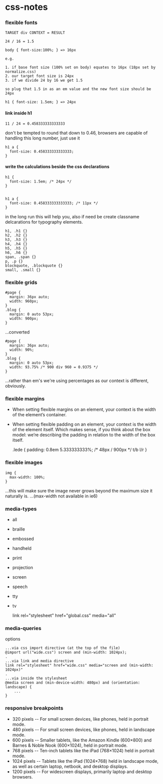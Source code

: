 css-notes
=========

### flexible fonts

    TARGET div CONTEXT = RESULT
    
    24 / 16 = 1.5
    
    body { font-size:100%; } => 16px
    
    e.g.
    
    1. if base font size (100% set on body) equates to 16px (18px set by normalize.css)
    2. our target font size is 24px
    3. if we divide 24 by 16 we get 1.5
    
    so plug that 1.5 in as an em value and the new font size should be 24px
    
    h1 { font-size: 1.5em; } => 24px
    
#### link inside h1

    11 / 24 = 0.458333333333333
    
don't be tempted to round that down to 0.46, browsers are capable of handling this long number, just use it

    h1 a { 
      font-size: 0.458333333333333;
    }

#### write the calculations beside the css declarations

    h1 {
      font-size: 1.5em; /* 24px */
    }


    h1 a {
      font-size: 0.458333333333333; /* 11px */
    }

in the long run this will help you, also if need be create classname delcarations for typography elements.
    

    h1, .h1 {}
    h2, .h2 {}
    h3, .h3 {}
    h4, .h4 {}
    h5, .h5 {}
    h6, .h6 {}
    span, .span {}
    p, .p {}
    blockquote, .blockquote {}
    small, .small {}
    
### flexible grids

    #page { 
      margin: 36px auto;
      width: 960px;
    }
    .blog {
      margin: 0 auto 53px;
      width: 900px;
    }
    
...converted

    #page {
      margin: 36px auto;
      width: 90%;
    }
    .blog {
      margin: 0 auto 53px;
      width: 93.75% /* 900 div 960 = 0.9375 */
    }
      
...rather than em's we're using percentages as our context is different, obviously.

### flexible margins

* When setting flexible margins on an element, your context is the width of the element’s container.
* When setting flexible padding on an element, your context is the width of the element itself. Which makes sense, if you think about the box model: we’re describing the padding in relation to the width of the box itself.


    .lede {
      padding: 0.8em 5.333333333%; /* 48px / 900px */
               t/b   l/r
    }

### flexible images

    img {
      max-width: 100%;
    }
    
...this will make sure the image never grows beyond the maximum size it naturally is.
...(max-width not available in ie6)

### media-types

* all
* braille
* embossed
* handheld
* print
* projection
* screen
* speech
* tty
* tv


    link rel="stylesheet" href="global.css" media="all"

### media-queries

options

    ...via css import directive (at the top of the file)
    @import url("wide.css") screen and (min-width: 1024px);
    .
    ...via link and media directive
    link rel="stylesheet" href="wide.css" media="screen and (min-width: 1024px)"
    .
    ...via inside the stylesheet
    @media screen and (min-device-width: 480px) and (orientation: landscape) {
        ...
    }
    
### responsive breakpoints

* 320 pixels -- For small screen devices, like phones, held in portrait mode.
* 480 pixels -- For small screen devices, like phones, held in landscape mode.
* 600 pixels -- Smaller tablets, like the Amazon Kindle (600×800) and Barnes & Noble Nook (600×1024), held in portrait mode.
* 768 pixels -- Ten-inch tablets like the iPad (768×1024) held in portrait mode.
* 1024 pixels -- Tablets like the iPad (1024×768) held in landscape mode, as well as certain laptop, netbook, and desktop displays.
* 1200 pixels -- For widescreen displays, primarily laptop and desktop browsers.
